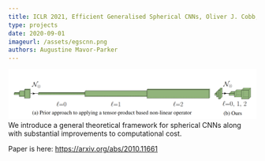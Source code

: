 ```yaml
---
title: ICLR 2021, Efficient Generalised Spherical CNNs, Oliver J. Cobb, Christopher G. R. Wallis, Augustine Mavor-Parker, Augustin Marignier, Matthewhew A. Price, Mayeul d'Avezac, Jason D. McEwen
type: projects
date: 2020-09-01
imageurl: /assets/egscnn.png
authors: Augustine Mavor-Parker
---
```

![EGSCNN figure](https://raw.githubusercontent.com/self-supervisor/self-supervisor.github.io/master/assets/egscnn.png)
We introduce a general theoretical framework for spherical CNNs along with substantial improvements to computational cost.

Paper is here: https://arxiv.org/abs/2010.11661

